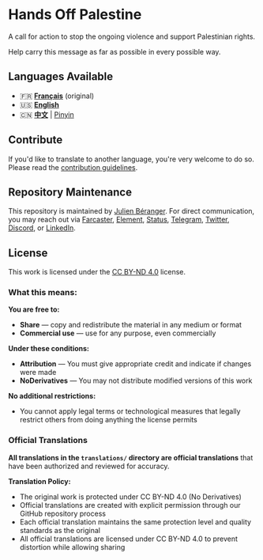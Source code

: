 # Hands Off Palestine

A call for action to stop the ongoing violence and support Palestinian rights.

Help carry this message as far as possible in every possible way.

## Languages Available

- 🇫🇷 [**Français**](original/hands-off-palestine.md) (original)
- 🇺🇸 [**English**](translations/en/hands-off-palestine.md)
- 🇨🇳 [**中文**](translations/zh/hands-off-palestine.md) | [Pinyin](translations/zh/hands-off-palestine-pinyin.md)

## Contribute

If you'd like to translate to another language, you're very welcome to do so. Please read the [contribution guidelines](CONTRIBUTING.md).

## Repository Maintenance

This repository is maintained by [Julien Béranger](https://github.com/julienbrg). For direct communication, you may reach out via [Farcaster](https://warpcast.com/julien-), [Element](https://matrix.to/#/@julienbrg:matrix.org), [Status](https://status.app/u/iwSACggKBkp1bGllbsOwIwSACggKBkp1bGllbs=#zQ3shmh1sbvE6qrGotuyNQB22XU5jTrZ2HFC8bA56d5kTS2fy), [Telegram](https://t.me/julienbrg), [Twitter](https://twitter.com/julienbrg), [Discord](https://discordapp.com/users/julienbrg), or [LinkedIn](https://www.linkedin.com/in/julienberanger/).

## License

This work is licensed under the [CC BY-ND 4.0](https://creativecommons.org/licenses/by-nd/4.0/) license.

### What this means:

**You are free to:**
- **Share** — copy and redistribute the material in any medium or format
- **Commercial use** — use for any purpose, even commercially

**Under these conditions:**
- **Attribution** — You must give appropriate credit and indicate if changes were made
- **NoDerivatives** — You may not distribute modified versions of this work

**No additional restrictions:**
- You cannot apply legal terms or technological measures that legally restrict others from doing anything the license permits

### Official Translations

**All translations in the `translations/` directory are official translations** that have been authorized and reviewed for accuracy.

**Translation Policy:**
- The original work is protected under CC BY-ND 4.0 (No Derivatives)
- Official translations are created with explicit permission through our GitHub repository process
- Each official translation maintains the same protection level and quality standards as the original
- All official translations are licensed under CC BY-ND 4.0 to prevent distortion while allowing sharing